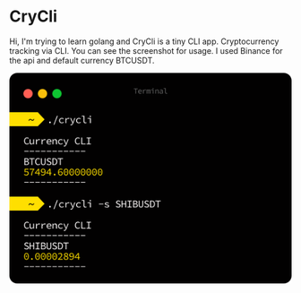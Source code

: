 # CryCli
Hi, I'm trying to learn golang and CryCli is a tiny CLI app. Cryptocurrency tracking via CLI. You can see the screenshot for usage. I used Binance for the api and default currency BTCUSDT. 

![crycli](https://github.com/temhaangelio/crycli/blob/master/screenshot.png)
